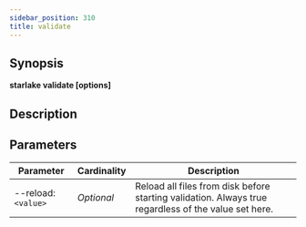 ```yaml
---
sidebar_position: 310
title: validate
---
```



## Synopsis

**starlake validate [options]**

## Description


## Parameters

Parameter|Cardinality|Description
---|---|---
--reload:`<value>`|*Optional*|Reload all files from disk before starting validation. Always true regardless of the value set here.

